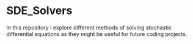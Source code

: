 # SDE_Solvers
In this repository I explore different methods of solving stochastic differential equations as they might be useful for future coding projects.
